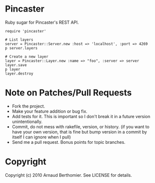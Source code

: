 Pincaster
=========

Ruby sugar for Pincaster's REST API.

    require 'pincaster'
    
    # List layers
    server = Pincaster::Server.new :host => 'localhost', :port => 4269
    p server.layers
    
    # Create a new layer
    layer = Pincaster::Layer.new :name => "foo", :server => server
    layer.save
    p layer
    layer.destroy

Note on Patches/Pull Requests
=============================
 
  * Fork the project.
  * Make your feature addition or bug fix.
  * Add tests for it. This is important so I don't break it in a
    future version unintentionally.
  * Commit, do not mess with rakefile, version, or history.
    (if you want to have your own version, that is fine but bump version in a commit by itself I can ignore when I pull)
  * Send me a pull request. Bonus points for topic branches.

Copyright
=========

Copyright (c) 2010 Arnaud Berthomier. See LICENSE for details.
